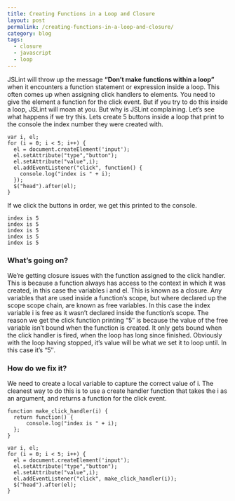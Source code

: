 ```yaml
---
title: Creating Functions in a Loop and Closure
layout: post
permalink: /creating-functions-in-a-loop-and-closure/
category: blog
tags:
  - closure
  - javascript
  - loop
---
```

JSLint will throw up the message **&#8220;Don&#8217;t make functions within a loop&#8221;** when it encounters a function statement or expression inside a loop. This often comes up when assigning click handlers to elements. You need to give the element a function for the click event. But if you try to do this inside a loop, JSLint will moan at you. But why is JSLint complaining. Let&#8217;s see what happens if we try this. Lets create 5 buttons inside a loop that print to the console the index number they were created with. 

    var i, el;
    for (i = 0; i < 5; i++) {
      el = document.createElement('input');
      el.setAttribute("type","button");
      el.setAttribute("value",i);
      el.addEventListener("click", function() { 
        console.log("index is " + i); 
      });
      $("head").after(el);
    }

If we click the buttons in order, we get this printed to the console. 

    index is 5
    index is 5
    index is 5
    index is 5
    index is 5

### What&#8217;s going on?

We&#8217;re getting closure issues with the function assigned to the click handler. This is because a function always has access to the context in which it was created, in this case the variables i and el. This is known as a closure. Any variables that are used inside a function&#8217;s scope, but where declared up the scope scope chain, are known as free variables. In this case the index variable i is free as it wasn&#8217;t declared inside the function&#8217;s scope. The reason we get the click function printing &#8220;5&#8243; is because the value of the free variable isn&#8217;t bound when the function is created. It only gets bound when the click handler is fired, when the loop has long since finished. Obviously with the loop having stopped, it&#8217;s value will be what we set it to loop until. In this case it&#8217;s &#8220;5&#8243;. 

### How do we fix it?

We need to create a local variable to capture the correct value of i. The cleanest way to do this is to use a create handler function that takes the i as an argument, and returns a function for the click event. 

    function make_click_handler(i) {
      return function() {
          console.log("index is " + i);
      };
    }
           
    var i, el;
    for (i = 0; i < 5; i++) {
      el = document.createElement('input');
      el.setAttribute("type","button");
      el.setAttribute("value",i);
      el.addEventListener("click", make_click_handler(i));
      $("head").after(el);
    }

